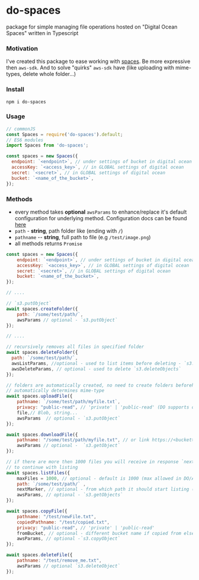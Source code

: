 # do-spaces

package for simple managing file operations hosted on "Digital Ocean Spaces" written in Typescript

### Motivation

I've created this package to ease working with [spaces](https://www.digitalocean.com/products/spaces/). Be more expressive then `aws-sdk`. And to solve "quirks" `aws-sdk` have (like uploading with mime-types, delete whole folder...)

### Install

```
npm i do-spaces
```

### Usage

```js
// commonJS
const Spaces = require('do-spaces').default;
// ES6 modules
import Spaces from 'do-spaces';

const spaces = new Spaces({
  endpoint: `<endpoint>`, // under settings of bucket in digital ocean
  accessKey: `<access_key>`, // in GLOBAL settings of digital ocean
  secret: `<secret>`, // in GLOBAL settings of digital ocean
  bucket: `<name_of_the_bucket>`,
});
```

### Methods

- every method takes **optional** `awsParams` to enhance/replace it's default configuration for underlying method. Configuration docs can be found [here](https://docs.aws.amazon.com/AWSJavaScriptSDK/latest/AWS/S3.html)
- `path` - **string**, path folder like (ending with `/`)
- `pathname` -- **string**, full path to file (e.g `/test/image.png`)
- all methods returns `Promise`

```js
const spaces = new Spaces({
    endpoint: `<endpoint>`, // under settings of bucket in digital ocean
    accessKey: `<access_key>`, // in GLOBAL settings of digital ocean
    secret: `<secret>`, // in GLOBAL settings of digital ocean
    bucket: `<name_of_the_bucket>`,
});

// ....

// `s3.putObject`
await spaces.createFolder({
    path: `/some/test/path/`,
    awsParams // optional - `s3.putObject`
});

// ....

// recursively removes all files in specified folder
await spaces.deleteFolder({
  path: `/some/test/path/`,
  awsListParams, //optional - used to list items before deleting - `s3.listObjects`
  awsDeleteParams, // optional - used to delete `s3.deleteObjects`
});

// folders are automatically created, no need to create folders beforehand
// automatically determines mime-type
await spaces.uploadFile({
    pathname: `/some/test/path/myfile.txt`,
    privacy: "public-read", // 'private' | 'public-read' (DO supports only those)
    file,// Blob, string...
    awsParams  // optional - `s3.putObject`
});

await spaces.downloadFile({
    pathname: "/some/test/path/myfile.txt", // or link https://<bucket>.<endpoint>/path/to/file
    awsParams // optional -  `s3.getObject`
});

// if there are more then 1000 files you will receive in response `nextMarker`,
// to continue with listing
await spaces.listFiles({
    maxFiles = 1000, // optional - default is 1000 (max allowed in DO/AWS)
    path: `/some/test/path/` ,
    nextMarker, // optional - from which path it should start listing (supplied)
    awsParams, // optional - `s3.getObjects`
});

await spaces.copyFile({
    pathname: "/test/newFile.txt",
    copiedPathname: "/test/copied.txt",
    privacy: "public-read", // 'private' | 'public-read'
    fromBucket, // optional - different bucket name if copied from elsewhere
    awsParams, // optional -`s3.copyObject`
});

await spaces.deleteFile({
    pathname: "/test/remove_me.txt",
    awsParams // optional `s3.deleteObject`
});
```
